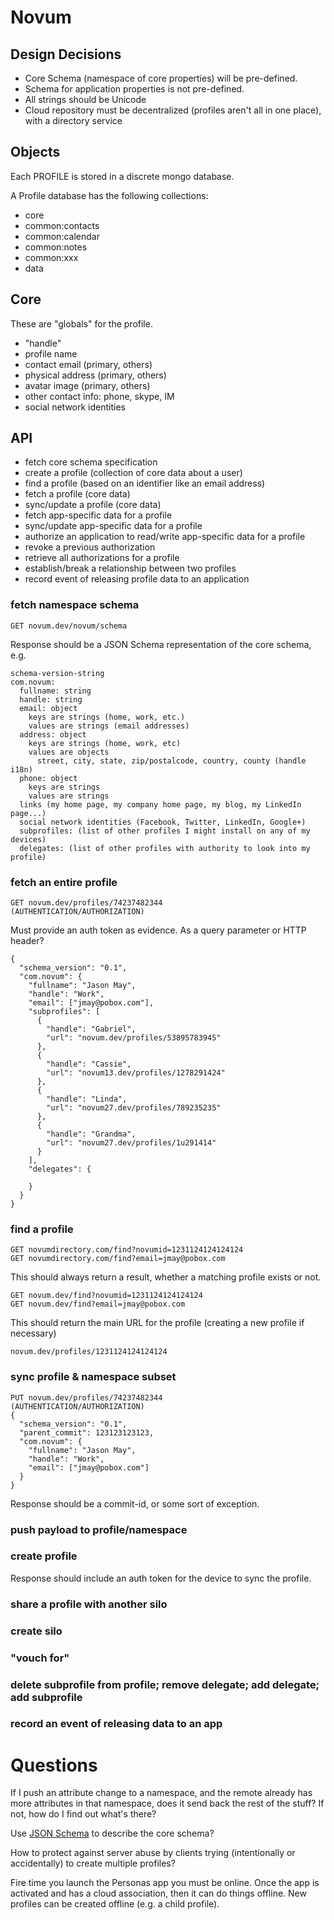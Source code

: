 # Novum

## Design Decisions

* Core Schema (namespace of core properties) will be pre-defined.
* Schema for application properties is not pre-defined.
* All strings should be Unicode
* Cloud repository must be decentralized (profiles aren't all in one place), with a directory service

## Objects

Each PROFILE is stored in a discrete mongo database.

A Profile database has the following collections:

* core
* common:contacts
* common:calendar
* common:notes
* common:xxx
* data

## Core

These are "globals" for the profile.

* "handle"
* profile name
* contact email (primary, others)
* physical address (primary, others)
* avatar image (primary, others)
* other contact info: phone, skype, IM
* social network identities

## API

* fetch core schema specification
* create a profile (collection of core data about a user)
* find a profile (based on an identifier like an email address)
* fetch a profile (core data)
* sync/update a profile (core data)
* fetch app-specific data for a profile
* sync/update app-specific data for a profile
* authorize an application to read/write app-specific data for a profile
* revoke a previous authorization
* retrieve all authorizations for a profile
* establish/break a relationship between two profiles
* record event of releasing profile data to an application

### fetch namespace schema

    GET novum.dev/novum/schema

Response should be a JSON Schema representation of the core schema, e.g.

    schema-version-string
    com.novum:
      fullname: string
      handle: string
      email: object
        keys are strings (home, work, etc.)
        values are strings (email addresses)
      address: object
        keys are strings (home, work, etc)
        values are objects
          street, city, state, zip/postalcode, country, county (handle i18n)
      phone: object
        keys are strings
        values are strings
      links (my home page, my company home page, my blog, my LinkedIn page...)
      social network identities (Facebook, Twitter, LinkedIn, Google+)
      subprofiles: (list of other profiles I might install on any of my devices)
      delegates: (list of other profiles with authority to look into my profile)

### fetch an entire profile

    GET novum.dev/profiles/74237482344
    (AUTHENTICATION/AUTHORIZATION)

Must provide an auth token as evidence. As a query parameter or HTTP header?

    {
      "schema_version": "0.1",
      "com.novum": {
        "fullname": "Jason May",
        "handle": "Work",
        "email": ["jmay@pobox.com"],
        "subprofiles": [
          {
            "handle": "Gabriel",
            "url": "novum.dev/profiles/53895783945"
          },
          {
            "handle": "Cassie",
            "url": "novum13.dev/profiles/1278291424"
          },
          {
            "handle": "Linda",
            "url": "novum27.dev/profiles/789235235"
          },
          {
            "handle": "Grandma",
            "url": "novum27.dev/profiles/1u291414"
          }
        ],
        "delegates": {

        }
      }
    }

### find a profile

    GET novumdirectory.com/find?novumid=1231124124124124
    GET novumdirectory.com/find?email=jmay@pobox.com

This should always return a result, whether a matching profile exists or not.

    GET novum.dev/find?novumid=1231124124124124
    GET novum.dev/find?email=jmay@pobox.com

This should return the main URL for the profile (creating a new profile if necessary)

    novum.dev/profiles/1231124124124124

### sync profile & namespace subset

    PUT novum.dev/profiles/74237482344
    (AUTHENTICATION/AUTHORIZATION)
    {
      "schema_version": "0.1",
      "parent_commit": 123123123123,
      "com.novum": {
        "fullname": "Jason May",
        "handle": "Work",
        "email": ["jmay@pobox.com"]
      }
    }

Response should be a commit-id, or some sort of exception.

### push payload to profile/namespace

### create profile

Response should include an auth token for the device to sync the profile.

### share a profile with another silo
### create silo
### "vouch for"
### delete subprofile from profile; remove delegate; add delegate; add subprofile
### record an event of releasing data to an app

# Questions

If I push an attribute change to a namespace, and the remote already has more attributes in that namespace, does it send back the rest of the stuff? If not, how do I find out what's there?

Use [JSON Schema](http://json-schema.org/) to describe the core schema?

How to protect against server abuse by clients trying (intentionally or accidentally) to create multiple profiles?

Fire time you launch the Personas app you must be online. Once the app is activated and has a cloud association, then it can do things offline. New profiles can be created offline (e.g. a child profile).

